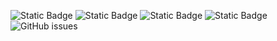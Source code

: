 ![Static Badge](https://img.shields.io/badge/blacklists-60-000000) ![Static Badge](https://img.shields.io/badge/blacklisted-3093459-cc0000) ![Static Badge](https://img.shields.io/badge/whitelisted-2244-00CC00) ![Static Badge](https://img.shields.io/badge/streaming_blacklist-28107-000000) ![GitHub issues](https://img.shields.io/github/issues/fabriziosalmi/blacklists)
